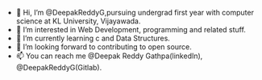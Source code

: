 - 👋 Hi, I’m @DeepakReddyG,pursuing undergrad first year with computer science at KL University, Vijayawada.
- 👀 I’m interested in Web Development, programming and related stuff.
- 🌱 I’m currently learning c and Data Structures.
- 💞️ I’m looking forward to contributing to open source.
- 📫 You can reach me @Deepak Reddy Gathpa(linkedIn), @DeepakReddyG(Gitlab).
